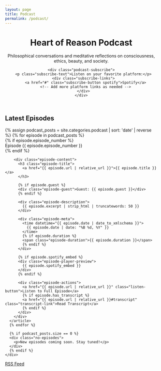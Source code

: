 ```yaml
---
layout: page
title: Podcast
permalink: /podcast/
---
```


<div class="podcast-page">
  <header class="podcast-header">
    <h1>Heart of Reason Podcast</h1>
    <p class="podcast-description">Philosophical conversations and meditative reflections on consciousness, ethics, beauty, and society.</p>
    
    <div class="podcast-subscribe">
      <p class="subscribe-text">Listen on your favorite platform:</p>
      <div class="subscribe-links">
        <a href="#" class="subscribe-button spotify">Spotify</a>
        <!-- Add more platform links as needed -->
      </div>
    </div>
  </header>
  
  <div class="podcast-episodes">
    <h2>Latest Episodes</h2>
    <div class="episodes-list">
      {% assign podcast_posts = site.categories.podcast | sort: 'date' | reverse %}
      {% for episode in podcast_posts %}
      <article class="episode-card">
        {% if episode.episode_number %}
        <div class="episode-number">Episode {{ episode.episode_number }}</div>
        {% endif %}
        
        <div class="episode-content">
          <h3 class="episode-title">
            <a href="{{ episode.url | relative_url }}">{{ episode.title }}</a>
          </h3>
          
          {% if episode.guest %}
          <div class="episode-guest">Guest: {{ episode.guest }}</div>
          {% endif %}
          
          <div class="episode-description">
            {{ episode.excerpt | strip_html | truncatewords: 50 }}
          </div>
          
          <div class="episode-meta">
            <time datetime="{{ episode.date | date_to_xmlschema }}">
              {{ episode.date | date: "%B %d, %Y" }}
            </time>
            {% if episode.duration %}
            <span class="episode-duration">{{ episode.duration }}</span>
            {% endif %}
          </div>
          
          {% if episode.spotify_embed %}
          <div class="episode-player-preview">
            {{ episode.spotify_embed }}
          </div>
          {% endif %}
          
          <div class="episode-actions">
            <a href="{{ episode.url | relative_url }}" class="listen-button">Listen to Full Episode</a>
            {% if episode.has_transcript %}
            <a href="{{ episode.url | relative_url }}#transcript" class="transcript-link">Read Transcript</a>
            {% endif %}
          </div>
        </div>
      </article>
      {% endfor %}
      
      {% if podcast_posts.size == 0 %}
      <div class="no-episodes">
        <p>New episodes coming soon. Stay tuned!</p>
      </div>
      {% endif %}
    </div>
  </div>
  
  <div class="podcast-rss">
    <a href="/podcast/feed.xml" class="rss-link">
      <span>RSS Feed</span>
    </a>
  </div>
</div>

